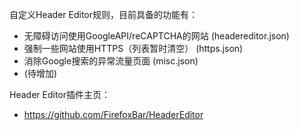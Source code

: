 自定义Header Editor规则，目前具备的功能有：
- 无障碍访问使用GoogleAPI/reCAPTCHA的网站 (headereditor.json)
- 强制一些网站使用HTTPS（列表暂时清空） (https.json)
- 消除Google搜索的异常流量页面 (misc.json)
- (待增加)

Header Editor插件主页：
- https://github.com/FirefoxBar/HeaderEditor
